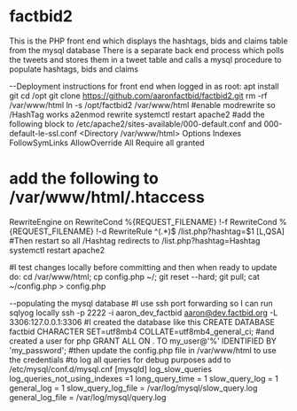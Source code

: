 # factbid2
This is the PHP front end which displays the hashtags, bids and claims table from the mysql database
There is a separate back end process which polls the tweets and stores them in a tweet table and calls a mysql procedure to populate hashtags, bids and claims

--Deployment instructions for front end when logged in as root:
apt install git
cd /opt
git clone https://github.com/aaronfactbid/factbid2.git
rm -rf /var/www/html
ln -s /opt/factbid2 /var/www/html
#enable modrewrite so /HashTag works
a2enmod rewrite
systemctl restart apache2
#add the following block to /etc/apache2/sites-available/000-default.conf and 000-default-le-ssl.conf
<Directory /var/www/html>
	Options Indexes FollowSymLinks
    AllowOverride All
    Require all granted
</Directory>
# add the following to /var/www/html/.htaccess
RewriteEngine on
RewriteCond %{REQUEST_FILENAME} !-f
RewriteCond %{REQUEST_FILENAME} !-d
RewriteRule ^(.*)$ /list.php?hashtag=$1 [L,QSA]
#Then restart so all /Hashtag redirects to /list.php?hashtag=Hashtag
systemctl restart apache2


#I test changes locally before committing and then when ready to update do: cd /var/www/html; cp config.php ~/; git reset --hard; git pull; cat ~/config.php > config.php


--populating the mysql database
#I use ssh port forwarding so I can run sqlyog locally
ssh -p 2222 -i aaron_dev_factbid aaron@dev.factbid.org -L 3306:127.0.0.1:3306
#I created the database like this
CREATE DATABASE factbid CHARACTER SET=utf8mb4 COLLATE=utf8mb4_general_ci;
#and created a user for php
GRANT ALL ON *.* TO my_user@'%' IDENTIFIED BY 'my_password';
#then update the config.php file in /var/www/html to use the credentials
#to log all queries for debug purposes add to /etc/mysql/conf.d/mysql.cnf
[mysqld]
log_slow_queries
log_queries_not_using_indexes =1
long_query_time = 1
slow_query_log = 1
general_log = 1
slow_query_log_file = /var/log/mysql/slow_query.log
general_log_file = /var/log/mysql/query.log
